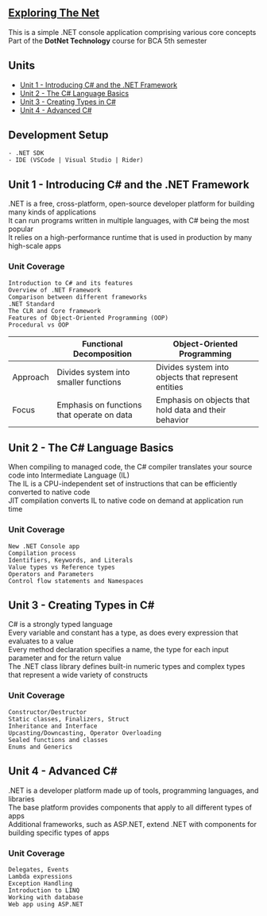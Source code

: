 ## [Exploring The Net](https://yubinkarki.notion.site/DotNet-Technology-d680949c8c4c41d69bbef87ea84a4354)

This is a simple .NET console application comprising various core concepts  
Part of the **DotNet Technology** course for BCA 5th semester

## Units

- [Unit 1 - Introducing C# and the .NET Framework](#unit-1---introducing-c-and-the-net-framework)
- [Unit 2 - The C# Language Basics](#unit-2---the-c-language-basics)
- [Unit 3 - Creating Types in C#](#unit-3---creating-types-in-c)
- [Unit 4 - Advanced C#](#unit-4---advanced-c)

## Development Setup

```
- .NET SDK
- IDE (VSCode | Visual Studio | Rider)
```

## Unit 1 - Introducing C# and the .NET Framework

.NET is a free, cross-platform, open-source developer platform for building many kinds of
applications  
It can run programs written in multiple languages, with C# being the most popular  
It relies on a high-performance runtime that is used in production by many high-scale apps

### Unit Coverage

```
Introduction to C# and its features
Overview of .NET Framework
Comparison between different frameworks
.NET Standard
The CLR and Core framework
Features of Object-Oriented Programming (OOP)
Procedural vs OOP
```

|          | Functional Decomposition                   | Object-Oriented Programming                           |
|----------|--------------------------------------------|-------------------------------------------------------|
| Approach | Divides system into smaller functions      | Divides system into objects that represent entities   |
| Focus    | Emphasis on functions that operate on data | Emphasis on objects that hold data and their behavior |

## Unit 2 - The C# Language Basics

When compiling to managed code, the C# compiler translates your source code into Intermediate
Language (IL)  
The IL is a CPU-independent set of instructions that can be efficiently converted to native code  
JIT compilation converts IL to native code on demand at application run time

### Unit Coverage

```
New .NET Console app
Compilation process
Identifiers, Keywords, and Literals
Value types vs Reference types
Operators and Parameters
Control flow statements and Namespaces
```

## Unit 3 - Creating Types in C#

C# is a strongly typed language  
Every variable and constant has a type, as does every expression that evaluates to a value  
Every method declaration specifies a name, the type for each input parameter and for the return
value  
The .NET class library defines built-in numeric types and complex types that represent a wide
variety of constructs

### Unit Coverage

```
Constructor/Destructor
Static classes, Finalizers, Struct
Inheritance and Interface
Upcasting/Downcasting, Operator Overloading
Sealed functions and classes
Enums and Generics
```

## Unit 4 - Advanced C#

.NET is a developer platform made up of tools, programming languages, and libraries  
The base platform provides components that apply to all different types of apps  
Additional frameworks, such as ASP.NET, extend .NET with components for building specific types of
apps

### Unit Coverage

```
Delegates, Events
Lambda expressions
Exception Handling
Introduction to LINQ
Working with database
Web app using ASP.NET
```
